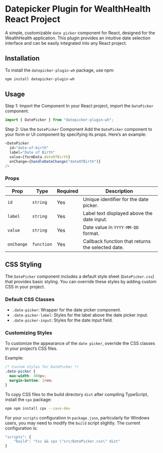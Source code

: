 # Datepicker Plugin for WealthHealth React Project

A simple, customizable `date picker` component for React, designed for the WealthHealth application. This plugin provides an intuitive date selection interface and can be easily integrated into any React project.

## Installation

To install the `datepicker-plugin-wh` package, use npm:

```bash
npm install datepicker-plugin-wh

```

## Usage

Step 1: Import the Component
In your React project, import the `DatePicker` component.

```typescript
import { DatePicker } from "datepicker-plugin-wh";
```

Step 2: Use the `DatePicker` Component
Add the `DatePicker` component to your form or UI component by specifying its props.
Here’s an example:

```typescript
<DatePicker
  id="date-of-birth"
  label="Date of Birth"
  value={formData.dateOfBirth}
  onChange={handleDateChange("dateOfBirth")}
/>
```

### Props

| Prop       | Type       | Required | Description                                       |
| ---------- | ---------- | -------- | ------------------------------------------------- |
| `id`       | `string`   | Yes      | Unique identifier for the date picker.            |
| `label`    | `string`   | Yes      | Label text displayed above the date input.        |
| `value`    | `string`   | Yes      | Date value in `YYYY-MM-DD` format.                |
| `onChange` | `function` | Yes      | Callback function that returns the selected date. |

## CSS Styling

The `DatePicker` component includes a default style sheet (`DatePicker.css`) that provides basic styling. You can override these styles by adding custom CSS in your project.

### Default CSS Classes

- `.date-picker`: Wrapper for the date picker component.
- `.date-picker-label`: Styles for the label above the date picker input.
- `.date-picker-input`: Styles for the date input field.

### Customizing Styles

To customize the appearance of the `date picker`, override the CSS classes in your project’s CSS files.

Example:

```css
/* Custom styles for DatePicker */
.date-picker {
  max-width: 300px;
  margin-bottom: 1rem;
}
```

To copy CSS files to the build directory `dist` after compiling TypeScript, install the `cpx` package:

```bash
npm npm install cpx --save-dev

```

For your `scripts` configuration in `package.json`, particularly for Windows users, you may need to modify
the `build` script slightly. The current configuration is:

```typescript
"scripts": {
    "build": "tsc && cpx \"src/DatePicker.css\" dist"
}
```
